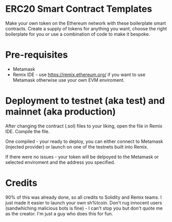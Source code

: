 # ERC20 Smart Contract Templates
Make your own token on the Ethereum network with these boilerplate smart contracts. Create a supply of tokens for anything you want, choose the right boilerplate for you or use a combination of code to make it bespoke.
# Pre-requisites
- Metamask
- Remix IDE - use https://remix.ethereum.org/ if you want to use Metamask otherwise use your own EVM enviroment.
# Deployment to testnet (aka test) and mainnet (aka production)
After changing the contract (.sol) files to your liking, open the file in Remix IDE. Compile the file.



One compiled - your ready to deploy, you can either connect to Metamask (injected provider) or launch on one of the testnets built into Remix.



If there were no issues - your token will be delpoyed to the Metamask or selected enviroment and the address you specified.



# Credits
90% of this was already done, so all credits to Solidity and Remix teams. I just made it easier to launch your own sh%tcoin. Don't rug innocent users (sandwhiching malicious bots is fine) - I can't stop you but don't quote me as the creator. I'm just a guy who does this for fun.

